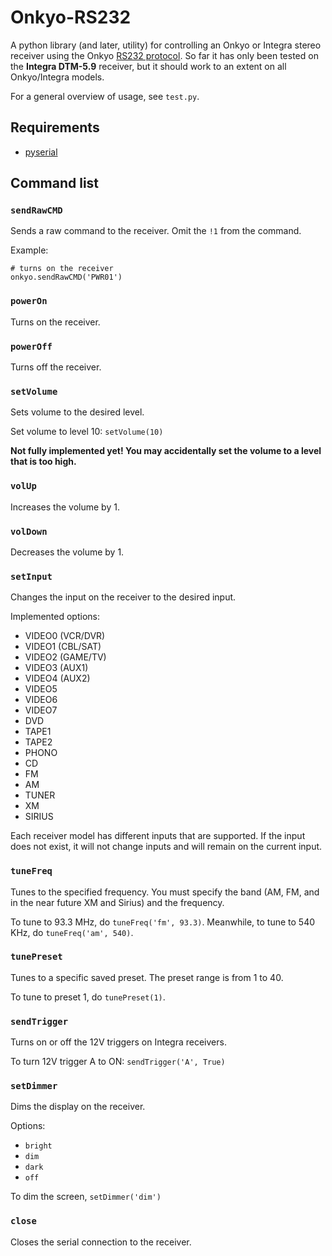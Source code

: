 # Onkyo-RS232

A python library (and later, utility) for controlling an Onkyo or Integra stereo receiver using the Onkyo [RS232 protocol][1]. So far it has only been tested on the **Integra DTM-5.9** receiver, but it should work to an extent on all Onkyo/Integra models.

For a general overview of usage, see `test.py`.

## Requirements

* [pyserial][2]

## Command list

### `sendRawCMD`

Sends a raw command to the receiver. Omit the `!1` from the command.

Example:

    # turns on the receiver
    onkyo.sendRawCMD('PWR01')

### `powerOn`

Turns on the receiver.

### `powerOff`

Turns off the receiver.

### `setVolume`

Sets volume to the desired level.

Set volume to level 10: `setVolume(10)`

**Not fully implemented yet! You may accidentally set the volume to a level that is too high.**

### `volUp`

Increases the volume by 1.

### `volDown`

Decreases the volume by 1.

### `setInput`

Changes the input on the receiver to the desired input.

Implemented options:

* VIDEO0 (VCR/DVR)
* VIDEO1 (CBL/SAT)
* VIDEO2 (GAME/TV)
* VIDEO3 (AUX1)
* VIDEO4 (AUX2)
* VIDEO5
* VIDEO6
* VIDEO7
* DVD
* TAPE1
* TAPE2
* PHONO
* CD
* FM
* AM
* TUNER
* XM
* SIRIUS

Each receiver model has different inputs that are supported. If the input does not exist, it will not change inputs and will remain on the current input.

### `tuneFreq`

Tunes to the specified frequency. You must specify the band (AM, FM, and in the near future XM and Sirius) and the frequency.

To tune to 93.3 MHz, do `tuneFreq('fm', 93.3)`. Meanwhile, to tune to 540 KHz, do `tuneFreq('am', 540)`.

### `tunePreset`

Tunes to a specific saved preset. The preset range is from 1 to 40.

To tune to preset 1, do `tunePreset(1)`.

### `sendTrigger`

Turns on or off the 12V triggers on Integra receivers.

To turn 12V trigger A to ON: `sendTrigger('A', True)`

### `setDimmer`

Dims the display on the receiver.

Options:

* `bright`
* `dim`
* `dark`
* `off`

To dim the screen, `setDimmer('dim')`

### `close`

Closes the serial connection to the receiver.

[1]: http://www.schematicsforfree.com/archive/file/Video/DVD%20&%20Other%20Disc%20Players/Onkyo%20-%20Dtr-6%202-Rs-232Codes.pdf
[2]: https://pyserial.readthedocs.io/en/latest/pyserial.html
